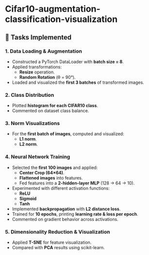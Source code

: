 # Cifar10-augmentation-classification-visualization

## 📌 Tasks Implemented  

### 1. Data Loading & Augmentation  
- Constructed a PyTorch DataLoader with **batch size = 8**.  
- Applied transformations:  
  - **Resize** operation.  
  - **Random Rotation** (θ = 90°).  
- Loaded and visualized the **first 3 batches** of transformed images.  

### 2. Class Distribution  
- Plotted **histogram for each CIFAR10 class**.  
- Commented on dataset class balance.  

### 3. Norm Visualizations  
- For the **first batch of images**, computed and visualized:  
  - **L1 norm**.  
  - **L2 norm**.  

### 4. Neural Network Training  
- Selected the **first 100 images** and applied:  
  - **Center Crop (64×64)**.  
  - **Flattened images** into features.  
  - Fed features into a **2-hidden-layer MLP** (128 → 64 → 10).  
- Experimented with different activation functions:  
  - **ReLU**  
  - **Sigmoid**  
  - **Tanh**  
- Implemented **backpropagation** with **L2 distance loss**.  
- Trained for **10 epochs**, printing **learning rate & loss per epoch**.  
- Commented on gradient behavior across activations.  

### 5. Dimensionality Reduction & Visualization  
- Applied **T-SNE** for feature visualization.  
- Compared with **PCA** results using scikit-learn.  

